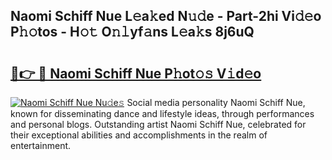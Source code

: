 ## Naomi Schiff Nue L𝚎a𝚔ed N𝚞𝚍e - Part-2hi Vi𝚍𝚎o P𝚑𝚘tos - H𝚘𝚝 O𝚗𝚕yf𝚊ns L𝚎a𝚔s 8j6uQ

# <h2><a href="http://kf196do.oniu.top/?m=Naomi+Schiff+Nue">🔗👉 🔴 Naomi Schiff Nue P𝚑ot𝚘𝚜 V𝚒d𝚎o</a></h2>

[![Naomi Schiff Nue Nu𝚍e𝚜](https://i.imgur.com/0qMVB7G.gif)](http://kf196do.oniu.top/?m=Naomi+Schiff+Nue)
Social media personality Naomi Schiff Nue, known for disseminating dance and lifestyle ideas, through performances and personal blogs. Outstanding artist Naomi Schiff Nue, celebrated for their exceptional abilities and accomplishments in the realm of entertainment.  
